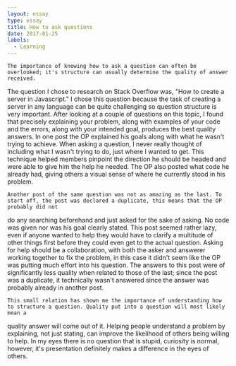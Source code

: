```yaml
---
layout: essay
type: essay
title: How to ask questions
date: 2017-01-25
labels:
  - Learning
---
```

  
	The importance of knowing how to ask a question can often be overlooked; it's structure can usually determine the quality of answer received. 
The question I chose to research on Stack Overflow was, "How to create a server in Javascript." I chose this question because the task of creating 
a server in any language can be quite challenging so question structure is very important. After looking at a couple of questions on this topic, 
I found that precisely explaining your problem, along with examples of your code and the errors, along with your intended goal, produces the best quality answers.
In one post the OP explained his goals along with what he wasn't trying to achieve. When asking a question, I never really thought of including what I wasn't trying to do,
just where I wanted to get. This technique helped members pinpoint the direction he should be headed and were able to give him the help he needed.
The OP also posted what code he already had, giving others a visual sense of where he currently stood in his problem.

	Another post of the same question was not as amazing as the last. To start off, the post was declared a duplicate, this means that the OP probably did not 
do any searching beforehand and just asked for the sake of asking. No code was given nor was his goal clearly stated. This post seemed rather lazy, 
even if anyone wanted to help they would have to clarify a multitude of other things first before they could even get to the actual question.
Asking for help should be a collaboration, with both the asker and answerer working together to fix the problem, in this case it didn't seem like the OP
was putting much effort into his question. The answers to this post were of significantly less quality when related to those of the last; since the post was a duplicate,
it technically wasn't answered since the answer was probably already in another post.

	This small relation has shown me the importance of understanding how to structure a question. Quality put into a question will most likely mean a 
quality answer will come out of it. Helping people understand a problem by explaining, not just stating, can improve the likelihood of others being willing to help.
In my eyes there is no question that is stupid, curiosity is normal, however, it's presentation definitely makes a difference in the eyes of others.
